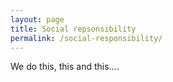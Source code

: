 ```yaml
---
layout: page
title: Social repsonsibility
permalink: /social-responsibility/
---
```


We do this, this and this....